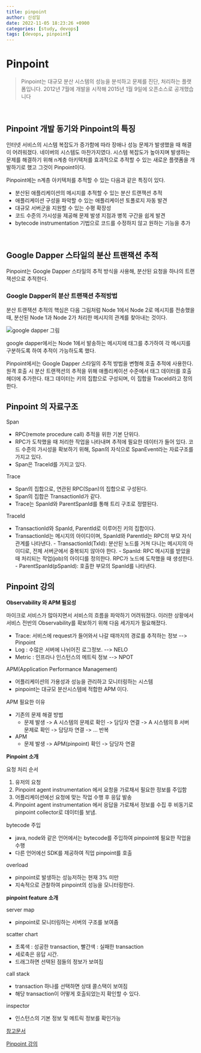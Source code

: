 ```yaml
---
title: pinpoint
author: 신성일
date: 2022-11-05 18:23:26 +0900
categories: [study, devops]
tags: [devops, pinpoint]
---
```


# Pinpoint

> Pinpoint는 대규모 분산 시스템의 성능을 분석하고 문제를 진단, 처리하는 플랫폼입니다. 2012년 7월에 개발을 시작해 2015년 1월 9일에 오픈소스로 공개했습니다

<br/>

## Pinpoint 개발 동기와 Pinpoint의 특징

인터넷 서비스의 시스템 복잡도가 증가함에 따라 장애나 성능 문제가 발생했을 때 해결이 어려워졌다. 네이버의 시스템도 마찬가지였다. 시스템 복잡도가 높아지며 발생하는 문제를 해결하기 위해 n계층 아키텍처를 효과적으로 추적할 수 있는 새로운 플랫폼을 개발하기로 했고 그것이 Pinpoint이다.

Pinpoint에는 n계층 아키텍처를 추적할 수 있는 다음과 같은 특징이 있다.

-  분산된 애플리케이션의 메시지를 추적할 수 있는 분산 트랜잭션 추적
-  애플리케이션 구성을 파악할 수 있는 애플리케이션 토폴로지 자동 발견
-  대규모 서버군을 지원할 수 있는 수평 확장성
-  코드 수준의 가시성을 제공해 문제 발생 지점과 병목 구간을 쉽게 발견
-  bytecode instrumentation 기법으로 코드를 수정하지 않고 원하는 기능을 추가

<br/>

## Google Dapper 스타일의 분산 트랜잭션 추적

Pinpoint는 Google Dapper 스타일의 추적 방식을 사용해, 분산된 요청을 하나의 트랜잭션으로 추적한다.

### Google Dapper의 분산 트랜잭션 추적방법

분산 트랜잭션 추적의 핵심은 다음 그림처럼 Node 1에서 Node 2로 메시지를 전송했을 때, 분산된 Node 1과 Node 2가 처리한 메시지의 관계를 찾아내는 것이다.

![google dapper 그림](https://d2.naver.com/content/images/2015/06/helloworld-1194202-1.png)

google dapper에서는 Node 1에서 발송하는 메시지에 태그를 추가하여 각 메시지를 구분하도록 하여 추적이 가능하도록 했다.

Pinpoint에서는 Google Dapper 스타일의 추적 방법을 변형해 호출 추적에 사용한다. 원격 호출 시 분산 트랜잭션의 추적을 위해 애플리케이션 수준에서 태그 데이터를 호출 헤더에 추가한다. 태그 데이터는 키의 집합으로 구성되며, 이 집합을 TraceId라고 정의한다.

## Pinpoint 의 자료구조

Span

-  RPC(remote procedure call) 추적을 위한 기본 단위다.
-  RPC가 도착했을 때 처리한 작업을 나타내며 추적에 필요한 데이터가 들어 있다. 코드 수준의 가시성을 확보하기 위해, Span의 자식으로 SpanEvent라는 자료구조를 가지고 있다.
-  Span은 TraceId를 가지고 있다.

Trace

-  Span의 집합으로, 연관된 RPC(Span)의 집합으로 구성된다.
-  Span의 집합은 TransactionId가 같다.
-  Trace는 SpanId와 ParentSpanId를 통해 트리 구조로 정렬된다.

TraceId

-  TransactionId와 SpanId, ParentId로 이루어진 키의 집합이다.
-  TransactionId는 메시지의 아이디이며, SpanId와 ParentId는 RPC의 부모 자식 관계를 나타낸다.
   \- TransactionId(TxId): 분산된 노드를 거쳐 다니는 메시지의 아이디로, 전체 서버군에서 중복되지 않아야 한다.
   \- SpanId: RPC 메시지를 받았을 때 처리되는 작업(job)의 아이디를 정의한다. RPC가 노드에 도착했을 때 생성한다.
   \- ParentSpanId(pSpanId): 호출한 부모의 SpanId를 나타낸다.

## Pinpoint 강의

**Observability 와 APM 필요성**

마이크로 서비스가 많아지면서 서비스의 흐름을 파악하기 어려워졌다. 이러한 상황에서 서비스 전반의 Observability를 확보하기 위해 다음 세가지가 필요해졌다.

-  Trace: 서비스에 request가 들어와서 나갈 때까지의 경로를 추적하는 정보 --> Pinpoint
-  Log : 수많은 서버에 나뉘어진 로그정보. --> NELO
-  Metric : 인프라나 인스턴스의 메트릭 정보 --> NPOT

APM(Application Performance Management)

-  어플리케이션의 가용성과 성능을 관리하고 모니터링하는 시스템
-  pinpoint는 대규모 분산시스템에 적합한 APM 이다.

APM 필요한 이유

-  기존의 문제 해결 방법
   -  문제 발생 -> A 시스템의 문제로 확인 -> 담당자 연결 -> A 시스템의 B 서버 문제로 확인 -> 담당자 연결 -> ... 반복
-  APM
   -  문제 발생 -> APM(pinpoint) 확인 -> 담당자 연결

**Pinpoint 소개**

요청 처리 순서

1. 유저의 요청
2. Pinpoint agent instrumentation 에서 요청을 가로채서 필요한 정보를 주입함
3. 어플리케이션에선 요청에 맞는 작업 수행 후 응답 발송
4. Pinpoint agent instrumentation 에서 응답을 가로채서 정보를 수집 후 비동기로 pinpoint collector로 데이터를 보냄.

bytecode 주입

-  java, node와 같은 언어에서는 bytecode를 주입하여 pinpoint에 필요한 작업을 수행
-  다른 언어에선 SDK를 제공하여 직업 pinpoint를 호출

overload

-  pinpoint로 발생하는 성능저하는 현재 3% 미만
-  지속적으로 관찰하여 pinpoint의 성능을 모니터링한다.

**pinpoint feature 소개**

server map

-  pinpoint로 모니터링하는 서버의 구조를 보여줌

scatter chart

-  초록색 : 성공한 transaction, 빨간색 : 실패한 transaction
-  세로축은 응답 시간.
-  드래그하면 선택된 점들의 정보가 보여짐

call stack

-  transaction 하나를 선택하면 상태 콜스택이 보여짐
-  해당 transaction이 어떻게 호출되었는지 확인할 수 있다.

inspector

-  인스턴스의 기본 정보 및 메트릭 정보를 확인가능

[참고문서](https://d2.naver.com/helloworld/1194202)

[Pinpoint 강의](https://share.navercorp.com/cm-4/lecture/327277?isDesc=false)
